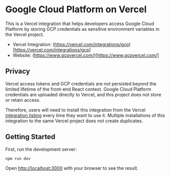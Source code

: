 # Google Cloud Platform on Vercel

This is a Vercel integration that helps developers access Google Cloud Platform by storing GCP credentials as sensitive environment variables in the Vercel project.

- Vercel Integration: (https://vercel.com/integrations/gcp)[https://vercel.com/integrations/gcp]
- Website: (https://www.gcpvercel.com/)[https://www.gcpvercel.com/]

## Privacy
Vercel access tokens and GCP credentials are not persisted beyond the limited lifetime of the front-end React context. Google Cloud Platform credentials are uploaded directly to Vercel, and this project does not store or retain access. 

Therefore, users will need to install this integration from the Vercel [integration listing](https://vercel.com/integrations/gcp) every time they want to use it. Multiple installations of this integration to the same Vercel project does not create duplicates. 

## Getting Started

First, run the development server:

```bash
npm run dev
```

Open [http://localhost:3000](http://localhost:3000) with your browser to see the result.